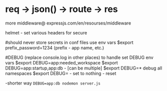 # req -> json() -> route -> res
more middleware@ expressjs.com/en/resourses/middleware

helmet - set various headers for secure

#should never store secrets in conf files
use env vars
$export prefix_password=1234 (prefix - app name, etc.)


#DEBUG (replace console.log in other places)
to handle set DEBUG env vars
$export DEBUG=app:needed_workspace
$export DEBUG=app:startup,app:db - [can be multiple]
$export DEBUG=* debug all namespaces
$export DEBUG=   - set to nothing - reset

-shorter way
 `DEBUG=app:db nodemon server.js`

